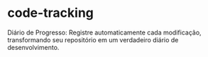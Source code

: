 # code-tracking
Diário de Progresso: Registre automaticamente cada modificação, transformando seu repositório em um verdadeiro diário de desenvolvimento.
